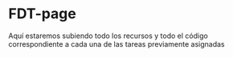 # FDT-page
Aquí estaremos subiendo todo los recursos y todo el código correspondiente a cada una de las tareas previamente asignadas 
